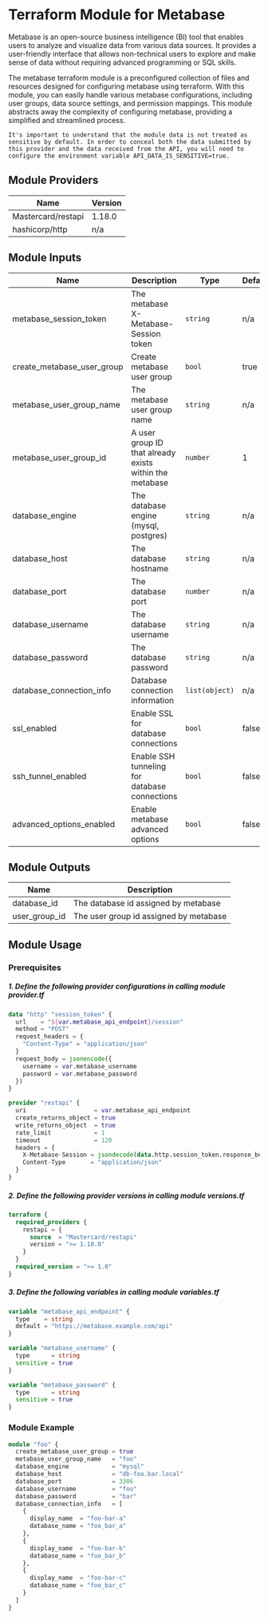 # Terraform Module for Metabase

Metabase is an open-source business intelligence (BI) tool that enables users to analyze and visualize data from various data sources. It provides a user-friendly interface that allows non-technical users to explore and make sense of data without requiring advanced programming or SQL skills.

The metabase terraform module is a preconfigured collection of files and resources designed for configuring metabase using terraform. With this module, you can easily handle various metabase configurations, including user groups, data source settings, and permission mappings. This module abstracts away the complexity of configuring metabase, providing a simplified and streamlined process.

```text
It's important to understand that the module data is not treated as sensitive by default. In order to conceal both the data submitted by this provider and the data received from the API, you will need to configure the environment variable API_DATA_IS_SENSITIVE=true.
```



## Module Providers

| Name              | Version|
|-------------------|--------|
| Mastercard/restapi| 1.18.0 |
| hashicorp/http    | n/a    |



## Module Inputs

| Name                          | Description                                             | Type           | Default | Required |
| ----------------------------- | ------------------------------------------------------- | -------------- | ------- | :------: |
| metabase\_session\_token      | The metabase X-Metabase-Session token                   | `string`       | n/a     |   yes    |
| create\_metabase\_user\_group | Create metabase user group                              | `bool`         | true    |   yes    |
| metabase\_user\_group_name    | The metabase user group name                            | `string`       | n/a     |   yes    |
| metabase\_user\_group_id      | A user group ID that already exists within the metabase | `number`       | 1       |   yes    |
| database\_engine              | The database engine (mysql, postgres)                   | `string`       | n/a     |   yes    |
| database\_host                | The database hostname                                   | `string`       | n/a     |   yes    |
| database\_port                | The database port                                       | `number`       | n/a     |   yes    |
| database\_username            | The database username                                   | `string`       | n/a     |   yes    |
| database\_password            | The database password                                   | `string`       | n/a     |   yes    |
| database\_connection\_info    | Database connection information                         | `list(object)` | n/a     |   yes    |
| ssl\_enabled                  | Enable SSL for database connections                     | `bool`         | false   |   yes    |
| ssh\_tunnel\_enabled          | Enable SSH tunneling for database connections           | `bool`         | false   |   yes    |
| advanced\_options\_enabled    | Enable metabase advanced options                        | `bool`         | false   |   yes    |



## Module Outputs

| Name            | Description                            |
|-----------------|----------------------------------------|
| database\_id    | The database id assigned by metabase   |
| user\_group\_id | The user group id assigned by metabase |



## Module Usage

### Prerequisites 

##### 1. Define the following provider configurations in calling module provider.tf

```terraform
data "http" "session_token" {
  url    = "${var.metabase_api_endpoint}/session"
  method = "POST"
  request_headers = {
    "Content-Type" = "application/json"
  }
  request_body = jsonencode({
    username = var.metabase_username
    password = var.metabase_password
  })
}

provider "restapi" {
  uri                   = var.metabase_api_endpoint
  create_returns_object = true
  write_returns_object  = true
  rate_limit            = 1
  timeout               = 120
  headers = {
    X-Metabase-Session = jsondecode(data.http.session_token.response_body).id
    Content-Type       = "application/json"
  }
}
```

##### 2. Define the following provider versions in calling module versions.tf

```terraform
terraform {
  required_providers {
    restapi = {
      source  = "Mastercard/restapi"
      version = ">= 1.18.0"
    }
  }
  required_version = ">= 1.0"
}
```

##### 3. Define the following variables in calling module variables.tf

```terraform
variable "metabase_api_endpoint" {
  type    = string
  default = "https://metabase.example.com/api"
}

variable "metabase_username" {
  type      = string
  sensitive = true
}

variable "metabase_password" {
  type      = string
  sensitive = true
}
```

### Module Example

```terraform
module "foo" {
  create_metabase_user_group = true
  metabase_user_group_name   = "foo"
  database_engine            = "mysql"
  database_host              = "db-foo.bar.local"
  database_port              = 3306
  database_username          = "foo"
  database_password          = "bar"
  database_connection_info   = [
    {
      display_name  = "foo-bar-a"
      database_name = "foo_bar_a"
    },
    {
      display_name  = "foo-bar-b"
      database_name = "foo_bar_b"
    },
    {
      display_name  = "foo-bar-c"
      database_name = "foo_bar_c"
    }
  ]
}
```

